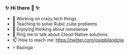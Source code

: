 ### ✨ Hi there 👋 ✨

- 🔭 Working on crazy tech things
- 🌱 Teaching to solve Rubic cube problems
- 🤔 Enjoying thinking about nonesense
- 💬 Ping me to talk about Cloud-Native solutions
- 📫 How to reach me: https://twitter.com/josipbilandzija
- ⚡ Bazinga
